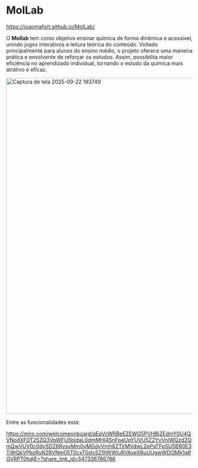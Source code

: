 # MolLab

<https://joaomafort.github.io/MolLab/>

O **Mollab** tem como objetivo ensinar química de forma dinâmica e acessível, unindo jogos interativos e leitura teórica do conteúdo.
Voltado principalmente para alunos do ensino médio, o projeto oferece uma maneira prática e envolvente de reforçar os estudos.
Assim, possibilita maior eficiência no aprendizado individual, tornando o estudo da química mais atrativo e eficaz.

<img width="1904" height="910" alt="Captura de tela 2025-09-22 193749" src="https://github.com/user-attachments/assets/f70f0af4-ba7c-4005-a212-3ce6ba058459" />

Entre as funcionalidades está: 

<https://miro.com/welcomeonboard/aEpVcWRBeEZEWG5PVHBjZEdmY0U4QVNodXF0T25ZQ3VpWFU5bldaL0dmMHI4SnFpeUpYUVU5Z2YvVnlWQzd2QmQwVUV0c0dySDZ6RysvMm0vMGdyVmh6ZTlrMVdwL2pPaTFpSU5BR0E3Ti9tQkVPbzRsN2RVNm05T0cxTGdvS21hWWluRVAxeXRuUUgwWDl3Mk1qRGVRPT0hdjE=?share_link_id=547336786766>
